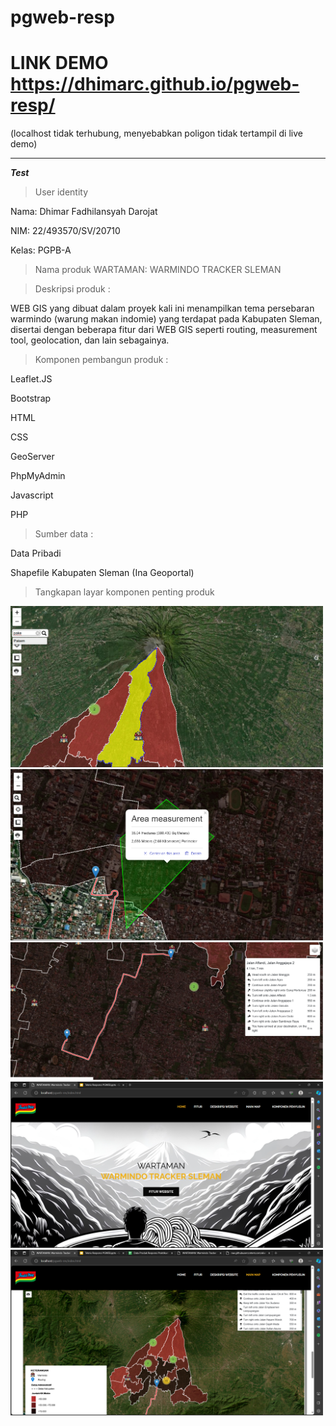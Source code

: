 # pgweb-resp

# LINK DEMO https://dhimarc.github.io/pgweb-resp/
(localhost tidak terhubung, menyebabkan poligon tidak tertampil di live demo)
___
***Test***
>User identity

Nama: Dhimar Fadhilansyah Darojat

NIM: 22/493570/SV/20710

Kelas: PGPB-A

>Nama produk 
WARTAMAN: WARMINDO TRACKER SLEMAN

>Deskripsi produk : 

WEB GIS yang dibuat dalam proyek kali ini menampilkan tema persebaran warmindo (warung makan indomie) yang terdapat pada Kabupaten Sleman, disertai dengan beberapa fitur dari WEB GIS seperti routing, measurement tool, geolocation, dan lain sebagainya.

>Komponen pembangun produk :

Leaflet.JS

Bootstrap

HTML

CSS

GeoServer

PhpMyAdmin 

Javascript

PHP

>Sumber data :

Data Pribadi 

Shapefile Kabupaten Sleman (Ina Geoportal)


>Tangkapan layar komponen penting produk
<img src="img/111.png" width="500">
<img src="img/3.png" width="500">
<img src="img/5.png" width="500">
<img src="img/6.png" width="500">
<img src="img/7.png" width="500">



